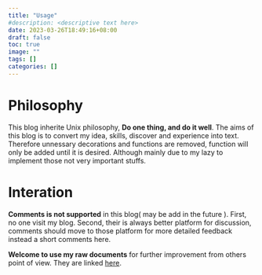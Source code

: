 ```yaml
---
title: "Usage"
#description: <descriptive text here>
date: 2023-03-26T18:49:16+08:00
draft: false
toc: true
image: ""
tags: []
categories: []
---
```


# Philosophy
This blog inherite Unix philosophy, **Do one thing, and do it well**. The aims 
of this blog is to convert my idea, skills, discover and experience into text.  
Therefore unnessary decorations and functions are removed, function will only be 
added until it is desired. Although mainly due to my lazy to implement those not 
very important stuffs.

# Interation
**Comments is not supported** in this blog( may be add in the future ). First, 
no one visit my blog. Second, their is always better platform for discussion, 
comments should move to those platform for more detailed feedback instead a 
short comments here.

**Welcome to use my raw documents** for further improvement from others point of 
view. They are linked [here](link).

